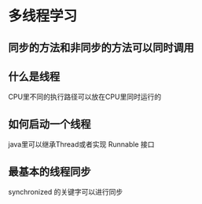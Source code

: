 # 多线程学习

## 同步的方法和非同步的方法可以同时调用
## 什么是线程
CPU里不同的执行路径可以放在CPU里同时运行的
## 如何启动一个线程
java里可以继承Thread或者实现 Runnable 接口
##  最基本的线程同步
synchronized  的关键字可以进行同步


